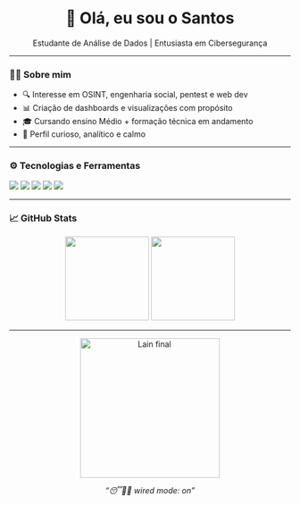 <h1 align="center">👾 Olá, eu sou o Santos</h1>
<p align="center">
  Estudante de Análise de Dados | Entusiasta em Cibersegurança
</p>

---

### 👨‍💻 Sobre mim

- 🔍 Interesse em OSINT, engenharia social, pentest e web dev
- 📊 Criação de dashboards e visualizações com propósito
- 🎓 Cursando ensino Médio + formação técnica em andamento
- 🧠 Perfil curioso, analítico e calmo

---

### ⚙️ Tecnologias e Ferramentas

<p align="left">
  <img src="https://img.shields.io/badge/HTML5-E34F26?style=for-the-badge&logo=html5&logoColor=white" />
  <img src="https://img.shields.io/badge/CSS3-1572B6?style=for-the-badge&logo=css3&logoColor=white" />
  <img src="https://img.shields.io/badge/JavaScript-F7DF1E?style=for-the-badge&logo=javascript&logoColor=black" />
  <img src="https://img.shields.io/badge/Power%20BI-F2C811?style=for-the-badge&logo=powerbi&logoColor=black" />
  <img src="https://img.shields.io/badge/Python-3776AB?style=for-the-badge&logo=python&logoColor=white" />
</p>

---

### 📈 GitHub Stats

<p align="center">
  <img src="https://github-readme-stats.vercel.app/api?username=Santosxbk&show_icons=true&theme=tokyonight" height="150"/>
  <img src="https://github-readme-stats.vercel.app/api/top-langs/?username=Santosxbk&layout=compact&theme=tokyonight" height="150"/>
</p>

---

<p align="center">
  <img src="https://media.tenor.com/dgHbAFZMeY0AAAAC/rubizrizoe-rubiz-zoe.gif" width="250px" alt="Lain final" />
</p>

<p align="center">
  <i>“😴👨‍💻 wired mode: on”</i>
</p>

